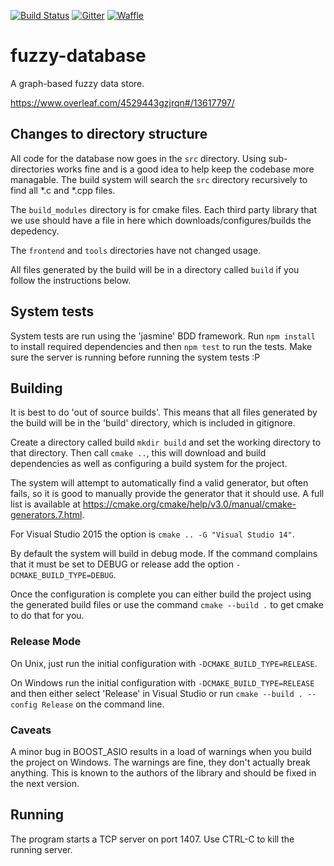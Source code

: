 [![Build Status](https://travis-ci.com/matann/fzdb.svg?token=GNPt1QoQ1MHs1MrnxbiE&branch=master)](https://travis-ci.com/matann/fzdb)
[![Gitter](https://img.shields.io/badge/GITTER-JOIN_CHAT_%E2%86%92-1dce73.svg)](https://gitter.im/matann/fuzzy-database)
[![Waffle](https://badge.waffle.io/matann/fuzzy-database.png)](https://waffle.io/matann/fuzzy-database)

# fuzzy-database
A graph-based fuzzy data store.

https://www.overleaf.com/4529443gzjrqn#/13617797/

## Changes to directory structure
All code for the database now goes in the `src` directory. Using sub-directories works fine and is a good idea to help keep the codebase
more managable. The build system will search the `src` directory recursively to find all *.c and *.cpp files.

The `build_modules` directory is for cmake files. Each third party library that we use should have a file in here which downloads/configures/builds
the depedency.

The `frontend` and `tools` directories have not changed usage.

All files generated by the build will be in a directory called `build` if you follow the instructions below.

## System tests
System tests are run using the 'jasmine' BDD framework. Run `npm install` to install required dependencies and then `npm test` to run the tests. Make
sure the server is running before running the system tests :P

## Building

It is best to do 'out of source builds'. This means that all files generated by the build will be in the 
'build' directory, which is included in gitignore.

Create a directory called build `mkdir build` and set the working directory to that directory.
Then call `cmake ..`, this will download and build dependencies as well as configuring a build
system for the project. 

The system will attempt to automatically find a valid generator, but often fails, so it is good to manually provide the generator
that it should use. A full list is available at https://cmake.org/cmake/help/v3.0/manual/cmake-generators.7.html.

For Visual Studio 2015 the option is `cmake .. -G "Visual Studio 14"`. 

By default the system will build in debug mode.
If the command complains that it must be set to DEBUG or release add the option `-DCMAKE_BUILD_TYPE=DEBUG`.

Once the configuration is complete you can either build the project using the generated build files or use the
command `cmake --build .` to get cmake to do that for you.

### Release Mode
On Unix, just run the initial configuration with `-DCMAKE_BUILD_TYPE=RELEASE`.

On Windows run the initial configuration with `-DCMAKE_BUILD_TYPE=RELEASE` and then either select 'Release' in 
Visual Studio or run `cmake --build . --config Release` on the command line.

### Caveats 
A minor bug in BOOST_ASIO results in a load of warnings when you build the project on Windows. The warnings are fine, they 
don't actually break anything. This is known to the authors of the library and should be fixed in the next version.

## Running
The program starts a TCP server on port 1407. Use CTRL-C to kill the running server.
